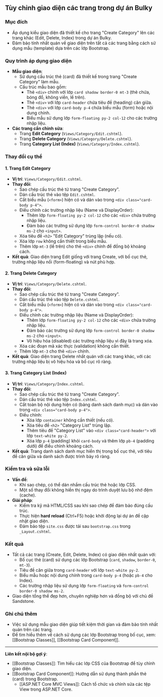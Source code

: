 ## Tùy chỉnh giao diện các trang trong dự án Bulky

### Mục đích
- Áp dụng kiểu giao diện đã thiết kế cho trang "Create Category" lên các trang khác (Edit, Delete, Index) trong dự án Bulky.
- Đảm bảo tính nhất quán về giao diện trên tất cả các trang bằng cách sử dụng mẫu (template) dựa trên các lớp Bootstrap.

### Quy trình áp dụng giao diện
- **Mẫu giao diện**:
  - Sử dụng cấu trúc thẻ (card) đã thiết kế trong trang "Create Category" làm mẫu.
  - Cấu trúc mẫu bao gồm:
    - Thẻ `<div>` chính với lớp `card shadow border-0 mt-3` (thẻ chứa, bóng đổ, không viền, lề trên).
    - Thẻ `<div>` với lớp `card-header` chứa tiêu đề (heading) căn giữa.
    - Thẻ `<div>` với lớp `card-body p-4` chứa biểu mẫu (form) hoặc nội dung chính.
    - Biểu mẫu sử dụng lớp `form-floating py-2 col-12` cho các trường nhập liệu.
- **Các trang cần chỉnh sửa**:
  - Trang **Edit Category** (`Views/Category/Edit.cshtml`).
  - Trang **Delete Category** (`Views/Category/Delete.cshtml`).
  - Trang **Category List (Index)** (`Views/Category/Index.cshtml`).

### Thay đổi cụ thể

#### 1. Trang Edit Category
- **Vị trí**: `Views/Category/Edit.cshtml`.
- **Thay đổi**:
  - Sao chép cấu trúc thẻ từ trang "Create Category".
  - Dán cấu trúc thẻ vào tệp `Edit.cshtml`.
  - Cắt biểu mẫu (`<form>`) hiện có và dán vào trong `<div class="card-body p-4">`.
  - Điều chỉnh các trường nhập liệu (Name và DisplayOrder):
    - Thêm lớp `form-floating py-2 col-12` cho các `<div>` chứa trường nhập liệu.
    - Đảm bảo các trường sử dụng lớp `form-control border-0 shadow ms-2` cho `<input>`.
  - Xóa tiêu đề `<h2>` "Edit Category" trùng lặp (nếu có).
  - Xóa lớp `row` không cần thiết trong biểu mẫu.
  - Thêm lớp `mt-3` (lề trên) cho thẻ `<div>` chính để đồng bộ khoảng cách.
- **Kết quả**: Giao diện trang Edit giống với trang Create, với bố cục thẻ, trường nhập liệu nổi (form-floating) và nút phù hợp.

#### 2. Trang Delete Category
- **Vị trí**: `Views/Category/Delete.cshtml`.
- **Thay đổi**:
  - Sao chép cấu trúc thẻ từ trang "Create Category".
  - Dán cấu trúc thẻ vào tệp `Delete.cshtml`.
  - Cắt biểu mẫu (`<form>`) hiện có và dán vào trong `<div class="card-body p-4">`.
  - Điều chỉnh các trường nhập liệu (Name và DisplayOrder):
    - Thêm lớp `form-floating py-2 col-12` cho các `<div>` chứa trường nhập liệu.
    - Đảm bảo các trường sử dụng lớp `form-control border-0 shadow ms-2` cho `<input>`.
    - Vô hiệu hóa (disabled) các trường nhập liệu vì đây là trang xóa.
  - Xóa các đoạn mã xác thực (validation) không cần thiết.
  - Thêm lớp `mt-3` cho thẻ `<div>` chính.
- **Kết quả**: Giao diện trang Delete nhất quán với các trang khác, với các trường nhập liệu bị vô hiệu hóa và bố cục rõ ràng.

#### 3. Trang Category List (Index)
- **Vị trí**: `Views/Category/Index.cshtml`.
- **Thay đổi**:
  - Sao chép cấu trúc thẻ từ trang "Create Category".
  - Dán cấu trúc thẻ vào tệp `Index.cshtml`.
  - Cắt toàn bộ nội dung hiện có (bảng danh sách danh mục) và dán vào trong `<div class="card-body p-4">`.
  - Điều chỉnh:
    - Xóa lớp `container` không cần thiết (nếu có).
    - Xóa tiêu đề `<h2>` "Category List" trùng lặp.
    - Thêm tiêu đề "Category List" vào `<div class="card-header">` với lớp `text-white py-2`.
    - Xóa lớp `p-4` (padding) khỏi `card-body` và thêm lớp `pb-4` (padding dưới) để điều chỉnh khoảng cách.
- **Kết quả**: Trang danh sách danh mục hiển thị trong bố cục thẻ, với tiêu đề căn giữa và danh sách được trình bày rõ ràng.

### Kiểm tra và sửa lỗi
- **Vấn đề**:
  - Khi sao chép, có thể dán nhầm cấu trúc thẻ hoặc lớp CSS.
  - Một số thay đổi không hiển thị ngay do trình duyệt lưu bộ nhớ đệm (cache).
- **Giải pháp**:
  - Kiểm tra kỹ mã HTML/CSS sau khi sao chép để đảm bảo đúng cấu trúc.
  - Thực hiện **hard reload** (Ctrl+F5) hoặc khởi động lại dự án để cập nhật giao diện.
  - Đảm bảo tệp `site.css` được tải sau `bootstrap.css` trong `_Layout.cshtml`.

### Kết quả
- Tất cả các trang (Create, Edit, Delete, Index) có giao diện nhất quán với:
  - Bố cục thẻ (card) sử dụng các lớp Bootstrap (`card`, `shadow`, `border-0`, `mt-3`).
  - Tiêu đề căn giữa trong `card-header` với lớp `text-white py-2`.
  - Biểu mẫu hoặc nội dung chính trong `card-body p-4` (hoặc `pb-4` cho Index).
  - Các trường nhập liệu sử dụng lớp `form-floating` và `form-control border-0 shadow ms-2`.
- Giao diện tổng thể đẹp hơn, chuyên nghiệp hơn và đồng bộ với chủ đề Sandstone.

### Ghi chú thêm
- Việc sử dụng mẫu giao diện giúp tiết kiệm thời gian và đảm bảo tính nhất quán trên các trang.
- Để tìm hiểu thêm về cách sử dụng các lớp Bootstrap trong bố cục, xem: [[Bootstrap Classes]], [[Bootstrap Card Component]].

---

**Liên kết nội bộ gợi ý**:
- [[Bootstrap Classes]]: Tìm hiểu các lớp CSS của Bootstrap để tùy chỉnh giao diện.
- [[Bootstrap Card Component]]: Hướng dẫn sử dụng thành phần thẻ (card) trong Bootstrap.
	- [[ASP.NET Core MVC Views]]: Cách tổ chức và chỉnh sửa các tệp View trong ASP.NET Core.